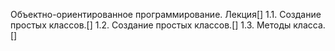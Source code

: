 Объектно-ориентированное программирование.
Лекция[]
1.1. Создание простых классов.[]
1.2. Создание простых классов.[]
1.3. Методы класса.[]

